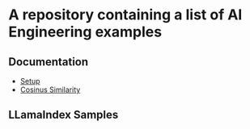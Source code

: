 # A repository containing a list of AI Engineering examples

## Documentation

- [Setup](./docs/01_setup.md)
- [Cosinus Similarity](./docs/02_cos_similarity.md)


## LLamaIndex Samples

